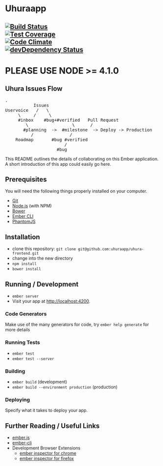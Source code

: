 # Uhuraapp

[![Build Status](https://travis-ci.org/uhuraapp/uhura-frontend.svg?branch=master)](https://travis-ci.org/uhuraapp/uhura-frontend)<br />[![Test Coverage](https://codeclimate.com/github/uhuraapp/uhura-frontend/badges/coverage.svg)](https://codeclimate.com/github/uhuraapp/uhura-frontend/coverage)<br />[![Code Climate](https://codeclimate.com/github/uhuraapp/uhura-frontend/badges/gpa.svg)](https://codeclimate.com/github/uhuraapp/uhura-frontend)<br />[![devDependency Status](https://david-dm.org/uhuraapp/uhura-frontend/dev-status.svg)](https://david-dm.org/uhuraapp/uhura-frontend#info=devDependencies) <br />
----

# PLEASE USE NODE >= 4.1.0

## Uhura Issues Flow

<pre>.
           Issues
Uservoice   /   \
     \     /     \
     #inbox    #bug+#verified   Pull Request
        \                 \      /
       #planning  ->  #milestone  -> Deploy -> Production
          /              /
    Roadmap       #bug #verified
                       /
                    #bug
</pre>


This README outlines the details of collaborating on this Ember application.
A short introduction of this app could easily go here.

## Prerequisites

You will need the following things properly installed on your computer.

* [Git](http://git-scm.com/)
* [Node.js](http://nodejs.org/) (with NPM)
* [Bower](http://bower.io/)
* [Ember CLI](http://www.ember-cli.com/)
* [PhantomJS](http://phantomjs.org/)

## Installation

* clone this repository: `git clone git@github.com:uhuraapp/uhura-frontend.git`
* change into the new directory
* `npm install`
* `bower install`

## Running / Development

* `ember server`
* Visit your app at [http://localhost:4200](http://localhost:4200).

### Code Generators

Make use of the many generators for code, try `ember help generate` for more details

### Running Tests

* `ember test`
* `ember test --server`

### Building

* `ember build` (development)
* `ember build --environment production` (production)

### Deploying

Specify what it takes to deploy your app.

## Further Reading / Useful Links

* [ember.js](http://emberjs.com/)
* [ember-cli](http://www.ember-cli.com/)
* Development Browser Extensions
  * [ember inspector for chrome](https://chrome.google.com/webstore/detail/ember-inspector/bmdblncegkenkacieihfhpjfppoconhi)
  * [ember inspector for firefox](https://addons.mozilla.org/en-US/firefox/addon/ember-inspector/)
